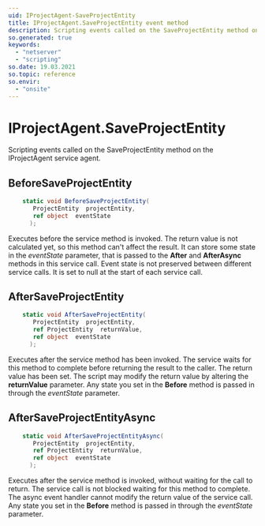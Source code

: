 ```yaml
---
uid: IProjectAgent-SaveProjectEntity
title: IProjectAgent.SaveProjectEntity event method
description: Scripting events called on the SaveProjectEntity method on the IProjectAgent service agent.
so.generated: true
keywords:
  - "netserver"
  - "scripting"
so.date: 19.03.2021
so.topic: reference
so.envir:
  - "onsite"
---
```

# IProjectAgent.SaveProjectEntity

Scripting events called on the <see cref='M:SuperOffice.CRM.Services.IProjectAgent.SaveProjectEntity'>SaveProjectEntity</see> method on the <see cref='IProjectAgent'>IProjectAgent</see>  service agent.

## BeforeSaveProjectEntity
```cs
    static void BeforeSaveProjectEntity(
       ProjectEntity  projectEntity,
       ref object  eventState
      );
```
Executes before the service method is invoked.
The return value is not calculated yet, so this method can't affect the result.
It can store some state in the *eventState* parameter, that is passed to the **After** and **AfterAsync** methods in this service call.
Event state is not preserved between different service calls. It is set to null at the start of each service call.
## AfterSaveProjectEntity
```cs
    static void AfterSaveProjectEntity(
       ProjectEntity  projectEntity,
       ref ProjectEntity  returnValue,
       ref object  eventState
      );
```
Executes after the service method has been invoked. The service waits for this method to complete before returning the result to the caller.
The return value has been set. The script may modify the return value by altering the **returnValue** parameter.
Any state you set in the **Before** method is passed in through the *eventState* parameter.
## AfterSaveProjectEntityAsync
```cs
    static void AfterSaveProjectEntityAsync(
       ProjectEntity  projectEntity,
       ref ProjectEntity  returnValue,
       ref object  eventState
      );
```
Executes after the service method is invoked, without waiting for the call to return.
The service call is not blocked waiting for this method to complete.
The async event handler cannot modify the return value of the service call.
Any state you set in the **Before** method is passed in through the *eventState* parameter.

